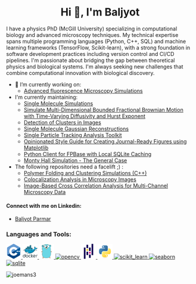 <h1 align="center">Hi 👋, I'm Baljyot</h1>

I have a physics PhD (McGill University) specializing in computational biology and advanced microscopy techniques. My technical expertise spans multiple programming languages (Python, C++, SQL) and machine learning frameworks (TensorFlow, Scikit-learn), with a strong foundation in software development practices including version control and CI/CD pipelines.
I'm passionate about bridging the gap between theoretical physics and biological systems. I'm always seeking new challenges that combine computational innovation with biological discovery.

- 🔭 I’m currently working on:
    - [Advanced fluorescence Microscopy Simulations](https://github.com/joemans3/AMS_BP)
- I'm currently maintaining:
    - [Single Molecule Simulations](https://github.com/joemans3/SMS_BP)
    - [Simulate Multi-Dimensional Bounded Fractional Brownian Motion with Time-Varying Diffusivity and Hurst Exponent](https://github.com/joemans3/boundedfbm) 
    - [Detection of Clusters in Images](https://github.com/joemans3/Cluster_Detection)
    - [Single Molecule Gaussian Reconstructions](https://github.com/joemans3/SMRecon)
    - [Single Particle Tracking Analysis Toolkit](https://github.com/joemans3/SPTanalysis)
    - [Opinionated Style Guide for Creating Journal-Ready Figures using Matplotlib](https://github.com/joemans3/JournalPlots)
    - [Python Client for FPBase with Local SQLite Caching](https://github.com/joemans3/fpbase-client)
    - [Monty Hall Simulation - The General Case](https://github.com/joemans3/General_Monty_Hall_Sim)
- The following repositories need a facelift ;) :
    - [Polymer Folding and Clustering Simulations (C++)](https://github.com/joemans3/Polymer_Weberlab)
    - [Colocalization Analysis in Microscopy Images](https://github.com/joemans3/CoLocalization)
    - [Image-Based Cross Correlation Analysis for Multi-Channel Microscopy Data](https://github.com/joemans3/Image_Cross_Correlation)


<h4 align="left">Connect with me on Linkedin:</h4>

- [Baljyot Parmar](https://www.linkedin.com/in/baljyot-parmar-phd-b16160bb)


<h3 align="left">Languages and Tools:</h3>
<p align="left"> <a href="https://www.w3schools.com/cpp/" target="_blank" rel="noreferrer"> <img src="https://raw.githubusercontent.com/devicons/devicon/master/icons/cplusplus/cplusplus-original.svg" alt="cplusplus" width="40" height="40"/> </a> <a href="https://www.docker.com/" target="_blank" rel="noreferrer"> <img src="https://raw.githubusercontent.com/devicons/devicon/master/icons/docker/docker-original-wordmark.svg" alt="docker" width="40" height="40"/> </a> <a href="https://golang.org" target="_blank" rel="noreferrer"> <img src="https://raw.githubusercontent.com/devicons/devicon/master/icons/go/go-original.svg" alt="go" width="40" height="40"/> </a> <a href="https://opencv.org/" target="_blank" rel="noreferrer"> <img src="https://www.vectorlogo.zone/logos/opencv/opencv-icon.svg" alt="opencv" width="40" height="40"/> </a> <a href="https://pandas.pydata.org/" target="_blank" rel="noreferrer"> <img src="https://raw.githubusercontent.com/devicons/devicon/2ae2a900d2f041da66e950e4d48052658d850630/icons/pandas/pandas-original.svg" alt="pandas" width="40" height="40"/> </a> <a href="https://www.python.org" target="_blank" rel="noreferrer"> <img src="https://raw.githubusercontent.com/devicons/devicon/master/icons/python/python-original.svg" alt="python" width="40" height="40"/> </a> <a href="https://scikit-learn.org/" target="_blank" rel="noreferrer"> <img src="https://upload.wikimedia.org/wikipedia/commons/0/05/Scikit_learn_logo_small.svg" alt="scikit_learn" width="40" height="40"/> </a> <a href="https://seaborn.pydata.org/" target="_blank" rel="noreferrer"> <img src="https://seaborn.pydata.org/_images/logo-mark-lightbg.svg" alt="seaborn" width="40" height="40"/> </a> <a href="https://www.sqlite.org/" target="_blank" rel="noreferrer"> <img src="https://www.vectorlogo.zone/logos/sqlite/sqlite-icon.svg" alt="sqlite" width="40" height="40"/> </a> </p>

<p><img align="left" src="https://github-readme-stats.vercel.app/api/top-langs?username=joemans3&show_icons=true&locale=en&layout=compact" alt="joemans3" /></p>
